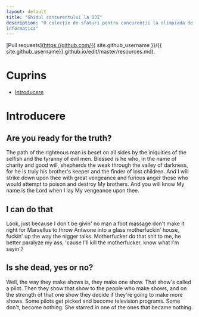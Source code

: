 ```yaml
---
layout: default
title: "Ghidul concurentului la OJI"
description: "O colecție de sfaturi pentru concurenții la olimpiada de
informatica"
---
```


[Pull requests](https://github.com/{{ site.github_username }}/{{ site.github_username}}.github.io/edit/master/resources.md).

# Cuprins
- [Introducere](#introducere)

# Introducere

## Are you ready for the truth?
The path of the righteous man is beset on all sides by the iniquities of the selfish and the tyranny of evil men. Blessed is he who, in the name of charity and good will, shepherds the weak through the valley of darkness, for he is truly his brother's keeper and the finder of lost children. And I will strike down upon thee with great vengeance and furious anger those who would attempt to poison and destroy My brothers. And you will know My name is the Lord when I lay My vengeance upon thee.

## I can do that
Look, just because I don't be givin' no man a foot massage don't make it right for Marsellus to throw Antwone into a glass motherfuckin' house, fuckin' up the way the nigger talks. Motherfucker do that shit to me, he better paralyze my ass, 'cause I'll kill the motherfucker, know what I'm sayin'?

## Is she dead, yes or no?
Well, the way they make shows is, they make one show. That show's called a pilot. Then they show that show to the people who make shows, and on the strength of that one show they decide if they're going to make more shows. Some pilots get picked and become television programs. Some don't, become nothing. She starred in one of the ones that became nothing.

